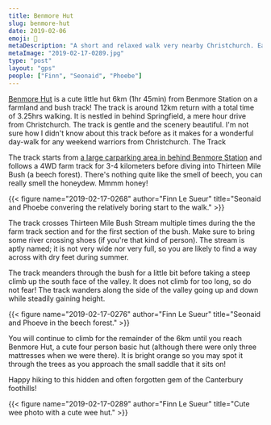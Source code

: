 ```yaml
---
title: Benmore Hut
slug: benmore-hut
date: 2019-02-06
emoji: 🥾
metaDescription: "A short and relaxed walk very nearby Christchurch. Easily accessible and with a very cute hut. 3.5hrs return!"
metaImage: "2019-02-17-0289.jpg"
type: "post"
layout: "gps"
people: ["Finn", "Seonaid", "Phoebe"]
---
```


[Benmore Hut](https://www.doc.govt.nz/parks-and-recreation/places-to-go/canterbury/places/korowai-torlesse-tussocklands-park/things-to-do/huts/benmore-hut/) is a cute little hut 6km (1hr 45min) from Benmore Station on a farmland and bush track! The track is around 12km return with a total time of 3.25hrs walking. It is nestled in behind Springfield, a mere hour drive from Christchurch. The track is gentle and the scenery beautiful. I'm not sure how I didn't know about this track before as it makes for a wonderful day-walk for any weekend warriors from Christchurch.
The Track

The track starts from [a large carparking area in behind Benmore Station](https://goo.gl/maps/qB9dXKVsQQF2) and follows a 4WD farm track for 3-4 kilometers before diving into Thirteen Mile Bush (a beech forest). There's nothing quite like the smell of beech, you can really smell the honeydew. Mmmm honey!

{{< figure name="2019-02-17-0268" author="Finn Le Sueur" title="Seonaid and Phoebe convering the relatively boring start to the walk." >}}

The track crosses Thirteen Mile Bush Stream multiple times during the the farm track section and for the first section of the bush. Make sure to bring some river crossing shoes (if you're that kind of person). The stream is aptly named; it is not very wide nor very full, so you are likely to find a way across with dry feet during summer.

The track meanders through the bush for a little bit before taking a steep climb up the south face of the valley. It does not climb for too long, so do not fear! The track wanders along the side of the valley going up and down while steadily gaining height.

{{< figure name="2019-02-17-0276" author="Finn Le Sueur" title="Seonaid and Phoeve in the beech forest." >}}

You will continue to climb for the remainder of the 6km until you reach Benmore Hut, a cute four person basic hut (although there were only three mattresses when we were there). It is bright orange so you may spot it through the trees as you approach the small saddle that it sits on!

Happy hiking to this hidden and often forgotten gem of the Canterbury foothills!

{{< figure name="2019-02-17-0289" author="Finn Le Sueur" title="Cute wee photo with a cute wee hut." >}}
